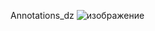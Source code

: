 Annotations_dz
![изображение](https://github.com/user-attachments/assets/378fc61a-4127-4c5d-aec1-15231ba493a5)

